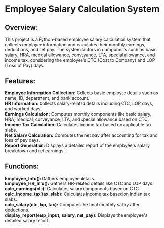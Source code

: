 # Employee Salary Calculation System
## Overview:
This project is a Python-based employee salary calculation system that collects employee information and calculates their monthly earnings, deductions, and net pay. The system factors in components such as basic salary, HRA, medical allowance, conveyance, LTA, special allowance, and income tax, considering the employee's CTC (Cost to Company) and LOP (Loss of Pay) days.

## Features:
**Employee Information Collection:** Collects basic employee details such as name, ID, department, and bank account.<br>
**HR Information:** Collects salary-related details including CTC, LOP days, and worked days.<br>
**Earnings Calculation:** Computes monthly components like basic salary, HRA, medical, conveyance, LTA, and special allowance based on CTC.<br>
**Income Tax Calculation:** Calculates income tax based on applicable tax slabs.<br>
**Net Salary Calculation:** Computes the net pay after accounting for tax and loss of pay days.<br>
**Report Generation:** Displays a detailed report of the employee's salary breakdown and net earnings.<br>

## Functions:
**Employee_Info():** Gathers employee details.<br>
**Employee_HR_Info():** Gathers HR-related details like CTC and LOP days.<br>
**calc_earnings(ctc):** Calculates salary components based on CTC.<br>
**calc_income_tax(tax_slab):** Calculates income tax based on Indian tax slabs.<br>
**calc_salary(ctc, lop, tax):** Computes the final monthly salary after deductions.<br>
**display_report(emp_input, salary, net_pay):** Displays the employee's detailed salary report.
